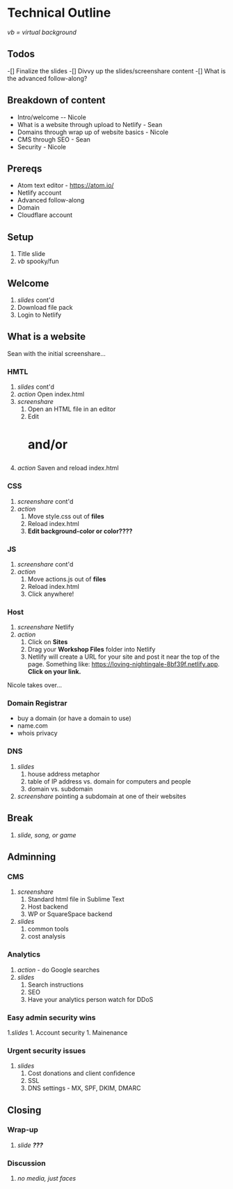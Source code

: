 # Technical Outline
*vb = virtual background*

## Todos
-[] Finalize the slides
-[] Divvy up the slides/screenshare content
-[] What is the advanced follow-along?

## Breakdown of content
- Intro/welcome -- Nicole
- What is a website through upload to Netlify - Sean
- Domains through wrap up of website basics - Nicole
- CMS through SEO - Sean
- Security - Nicole

## Prereqs
* Atom text editor - https://atom.io/
* Netlify account
* Advanced follow-along
* Domain
* Cloudflare account

## Setup
1. Title slide
1. *vb* spooky/fun
## Welcome
1. *slides* cont'd
1. Download file pack
1. Login to Netlify
## What is a website

Sean with the initial screenshare...
### HMTL
1. *slides* cont'd
1. *action* Open index.html
1. *screenshare* 
	1. Open an HTML file in an editor
	1. Edit <h1> and/or <p>
1. *action* Saven and reload index.html
### CSS
1. *screenshare* cont'd
1. *action* 
	1. Move style.css out of **files**
	1. Reload index.html
	1. **Edit background-color or color????**
### JS
1. *screenshare* cont'd
1. *action* 
	1. Move actions.js out of **files**
	1. Reload index.html
	1. Click anywhere!
### Host
1. *screenshare* Netlify
1. *action*
	1. Click on **Sites**
	1. Drag your **Workshop Files** folder into Netlify
	1. Netlify will create a URL for your site and post it near the top of the page. Something like: https://loving-nightingale-8bf39f.netlify.app. **Click on your link.**

Nicole takes over...
### Domain Registrar
* buy a domain (or have a domain to use)
* name.com
* whois privacy


### DNS
1. *slides*
	1. house address metaphor
	1. table of IP address vs. domain for computers and people
	1. domain vs. subdomain
1. *screenshare* pointing a subdomain at one of their websites
## Break
1. *slide, song, or game*
## Adminning
### CMS
1. *screenshare*
	1. Standard html file in Sublime Text
	1. Host backend
	1. WP or SquareSpace backend
1. *slides*
	1. common tools
	1. cost analysis
### Analytics
1. *action* - do Google searches
1. *slides*
	1. Search instructions
	1. SEO
	1. Have your analytics person watch for DDoS
### Easy admin security wins
1.*slides*
	1. Account security
	1. Mainenance
### Urgent security issues
1. *slides*
	1. Cost donations and client confidence
	1. SSL
	1. DNS settings - MX, SPF, DKIM, DMARC
## Closing
### Wrap-up
1. *slide __???__*
### Discussion
1. *no media, just faces*
